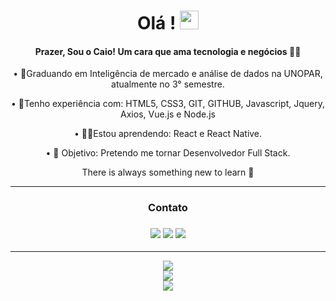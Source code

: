 <div id="header" align="center">
 <h1>Olá ! <img src="https://raw.githubusercontent.com/iampavangandhi/iampavangandhi/master/gifs/Hi.gif" width="30px"></h1>
 
 
 
 #### Prazer, Sou o Caio! Um cara que ama tecnologia e negócios 👨‍💻
  
• 🎒Graduando em Inteligência de mercado e análise de dados na UNOPAR, atualmente no 3° semestre.    

• 💜Tenho experiência com: HTML5, CSS3, GIT, GITHUB, Javascript, Jquery, Axios, Vue.js e Node.js

• 👨‍💻Estou aprendendo: React e React Native.

• 🎯 Objetivo: Pretendo me tornar Desenvolvedor Full Stack.  

There is always something new to learn  🚀 
</div>
<hr>
  <div align="center">
<h3>Contato <h3>
 <a href="https://github.com/Caio-Mendonca"><img  src="https://img.shields.io/badge/github-%23100000.svg?&style=for-the-badge&logo=github&logoColor=white&link=mailto:https://github.com/Caio-Mendonca"></a>
 <a href="https://www.linkedin.com/in/caio-eduardo-597b03191"><img src="https://img.shields.io/badge/linkedin-%230077B5.svg?&style=for-the-badge&logo=linkedin&logoColor=white&link=mailto:https:www.linkedin.com/in/caio-eduardo-597b03191/"></a>
 <a href="mailto:caioeduardojm4@gmail.com"><img src="https://img.shields.io/badge/gmail-D14836?&style=for-the-badge&logo=gmail&logoColor=white&link=mailto:caioeduardojm4@gmail.com"></a>
  </div>  
<hr>

  <div align="center" >
  <a href= "https://github.com/Caio-Mendonca"><img src="https://github-readme-stats.vercel.app/api/top-langs/?username=caio-mendonca&layout=compact&langs_count=7&theme=dark"></a>
   </div>
   <div align="center">
    <a href= "https://github.com/Caio-Mendonca"><img src="https://github-readme-stats.vercel.app/api?username=caio-mendonca&show_icons=true&theme=dark&include_all_commits=true&count_private=true"></a>
   </div>
  <div align="center">
 <a href= "https://github.com/Caio-Mendonca"><img src="http://github-readme-streak-stats.herokuapp.com/?user=caio-mendonca&theme=github-dark&hide_border=true&date_format=j%20M%5B%20Y%5D"></a>
 </div>
